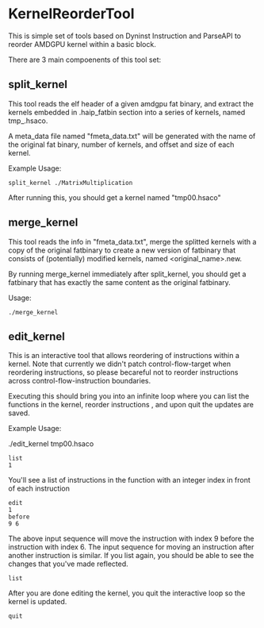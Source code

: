 # KernelReorderTool

This is simple set of tools based on Dyninst Instruction and ParseAPI to reorder AMDGPU kernel within a basic block.

There are 3 main compoenents of this tool set:

## split_kernel

This tool reads the elf header of a given amdgpu fat binary, and extract the kernels embedded in .haip_fatbin section into a series of kernels, named tmp_<id>.hsaco.

A meta_data file named "fmeta_data.txt" will be generated with the name of the original fat binary, number of kernels, and offset and size of each kernel.

Example Usage:
```
split_kernel ./MatrixMultiplication
```
After running this, you should get a kernel named "tmp00.hsaco" 

## merge_kernel

This tool reads the info in "fmeta_data.txt", merge the splitted kernels with a copy of the original fatbinary to create a new version of fatbinary that consists of (potentially) modified kernels, named <original_name>.new.  

By running merge_kernel immediately after split_kernel, you should get a fatbinary that has exactly the same content as the original fatbinary.

Usage:
```
./merge_kernel
```
## edit_kernel

This is an interactive tool that allows reordering of instructions within a kernel. Note that currently we didn't patch control-flow-target when reordering instructions, so please becareful not to reorder instructions across control-flow-instruction boundaries. 

Executing this should bring you into an infinite loop where you can list the functions in the kernel, reorder instructions , and upon quit the updates are saved.

Example Usage:

./edit_kernel tmp00.hsaco

```
list
1
```

You'll see a list of instructions in the function with an integer index in front of each instruction
```
edit
1
before
9 6
```

The above input sequence will  move the instruction with index 9 before the instruction with index 6.
The input sequence for moving an instruction after another instruction is similar.
If you list again, you should be able to see the changes that you've made reflected.
```
list
```
After you are done editing the kernel, you quit the interactive loop so the kernel is updated.
```
quit
```













